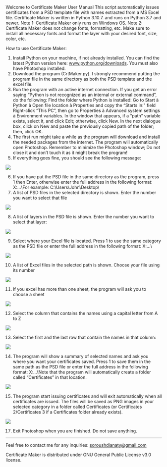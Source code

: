 Welcome to Certificate Maker User Manual
This script automatically issues certificates from a PSD template file with names extracted from a MS Excel file.
Certificate Maker is written in Python 3.10.7. and runs on Python 3.7 and newer.
Note 1: Certificate Maker only runs on Windows OS.
Note 2: Certificate Maker does not change fonts, formatting, etc. Make sure to install all necessary fonts and format the layer with your desired font, size, color, etc.


How to use Certificate Maker:
1. Install Python on your machine, if not already installed. You can find the latest Python version here: www.python.org/downloads. You must also have Photoshop installed.
2. Download the program (CrtMaker.py). I strongly recommend putting the program file in the same directory as both the PSD template and the excel file.
3. Run the program with an active internet connection.
If you get an error saying “Python is not recognized as an internal or external command”, do the following:
Find the folder where Python is installed: Go to Start à Python à Open file location à Properties and copy the “Starts in:" field
Right-click “This PC”, then go to Properties à Advanced system settings à Environment variables.
In the window that appears, if a “path” variable exists, select it, ​and click Edit; otherwise, click New.
In the next dialogue box, click on New and paste the previously copied path of the folder; then, click OK.
4. The first run might take a while as the program will download and install the needed packages from the internet. The program will automatically open Photoshop. Remember to minimize the Photoshop window; Do not close it and don’t touch it as it might break the program!
5. If everything goes fine, you should see the following message:

<img src="../master/Screenshots/1.png">

6. If you have put the PSD file in the same directory as the program, press 1 then Enter, otherwise enter the full address in the following format: X:\...\For example:  C:\Users\John\Desktop\
7. A list of PSD files in the selected directory is shown. Enter the number you want to select that file

<img src="../master/Screenshots/2.png">

8. A list of layers in the PSD file is shown. Enter the number you want to select that layer:

<img src="../master/Screenshots/3.png">

9. Select where your Excel file is located. Press 1 to use the same category as the PSD file or enter the full address in the following format: X:\...\

<img src="../master/Screenshots/4.png">

10. A list of Excel files in the selected path is shown. Choose your file using its number

<img src="../master/Screenshots/5.png">

11. If you excel has more than one sheet, the program will ask you to choose a sheet

<img src="../master/Screenshots/6.png">

12. Select the column that contains the names using a capital letter from A to Z

<img src="../master/Screenshots/7.png">

13. Select the first and the last row that contain the names in that column:

<img src="../master/Screenshots/8.png">

14. The program will show a summary of selected names and ask you where you want your certificates saved. Press 1 to save them in the same path as the PSD file or enter the full address in the following format: X:\...\Note that the program will automatically create a folder called “Certificates” in that location.

<img src="../master/Screenshots/9.png">

15. The program start issuing certificates and will exit automatically when all certificates are issued. The files will be saved as PNG images in your selected category in a folder called Certificates (or Certificates 2/Certificates 3 if a Certificates folder already exists).

<img src="../master/Screenshots/10.png">

17. Exit Photoshop when you are finished. Do not save anything.

*********************************************************************************************
Feel free to contact me for any inquiries: soroushdianaty@gmail.com

Certificate Maker is distributed under GNU General Public License v3.0 license.
